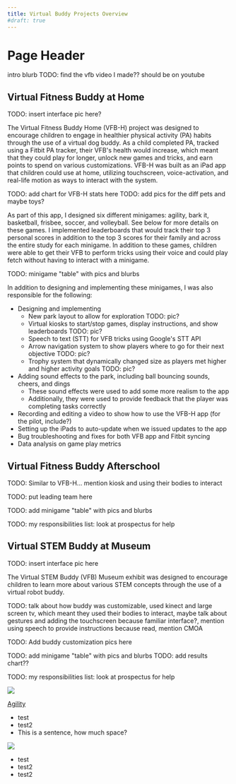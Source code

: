 ```yaml
---
title: Virtual Buddy Projects Overview
#draft: true
---
```


<style>
    div {}
</style>

# Page Header

intro blurb
TODO: find the vfb video I made?? should be on youtube

## Virtual Fitness Buddy at Home

TODO: insert interface pic here?

The Virtual Fitness Buddy Home (VFB-H) project was designed to encourage children to engage in healthier physical activity (PA) habits through the use of a virtual dog buddy. As a child completed PA, tracked using a Fitbit PA tracker, their VFB's health would increase, which meant that they could play for longer, unlock new games and tricks, and earn points to spend on various customizations. VFB-H was built as an iPad app that children could use at home, utilizing touchscreen, voice-activation, and real-life motion as ways to interact with the system. 

TODO: add chart for VFB-H stats here
TODO: add pics for the diff pets and maybe toys?

As part of this app, I designed six different minigames: agility, bark it, basketball, frisbee, soccer, and volleyball. See below for more details on these games. I implemented leaderboards that would track their top 3 personal scores in addition to the top 3 scores for their family and across the entire study for each minigame. In addition to these games, children were able to get their VFB to perform tricks using their voice and could play fetch without having to interact with a minigame.

TODO: minigame "table" with pics and blurbs

In addition to designing and implementing these minigames, I was also responsible for the following:

* Designing and implementing
  * New park layout to allow for exploration TODO: pic?
  * Virtual kiosks to start/stop games, display instructions, and show leaderboards TODO: pic?
  * Speech to text (STT) for VFB tricks using Google's STT API
  * Arrow navigation system to show players where to go for their next objective TODO: pic?
  * Trophy system that dynamically changed size as players met higher and higher activity goals TODO: pic?
* Adding sound effects to the park, including ball bouncing sounds, cheers, and dings 
  * These sound effects were used to add some more realism to the app
  * Additionally, they were used to provide feedback that the player was completing tasks correctly
* Recording and editing a video to show how to use the VFB-H app (for the pilot, include?)
* Setting up the iPads to auto-update when we issued updates to the app
* Bug troubleshooting and fixes for both VFB app and Fitbit syncing
* Data analysis on game play metrics

## Virtual Fitness Buddy Afterschool

TODO: Similar to VFB-H... mention kiosk and using their bodies to interact

TODO: put leading team here

TODO: add minigame "table" with pics and blurbs

TODO: my responsibilities list: look at prospectus for help

## Virtual STEM Buddy at Museum

TODO: insert interface pic here

The Virtual STEM Buddy (VFB) Museum exhibit was designed to encourage children to learn more about various STEM concepts through the use of a virtual robot buddy.

TODO: talk about how buddy was customizable, used kinect and large screen tv, which meant they used their bodies to interact, maybe talk about gestures and adding the touchscreen because familiar interface?, mention using speech to provide instructions because read, mention CMOA

TODO: Add buddy customization pics here

TODO: add minigame "table" with pics and blurbs
TODO: add results chart??

TODO: my responsibilities list: look at prospectus for help

<!--- TODO: ## Virtual Fitness Buddy Summer Camp

TODO: ## Virtual Buddy Fruit and Vegetable Summer Camp --->

<!--- VFB-H Minigame Table --->
<div class="mgTable"> <!--- Table Cell --->
    <div class="mgTable-pic"> <!--- Pic --->
        <img src="vfbH_agility_example.png">
    </div> <!--- End Pic --->
    <div class="mgTable-list"> <!--- List --->
        <p class="mgTable-title"><u>Agility</u></p>
        <ul class="mgTable">
            <li>test</li>
            <li>test2</li>
            <li>This is a sentence, how much space?</li>
        </ul>
    </div> <!--- End List --->
</div> <!--- End Table Cell --->

<div class="mgTable"> <!--- Table Cell --->
    <div class="mgTable-pic"> <!--- Pic --->
        <img src="vfbH_agility_example.png">
    </div> <!--- End Pic --->
    <div class="mgTable-list"> <!--- List --->
        <ul class="mgTable">
            <li>test</li>
            <li>test2</li>
            <li>test2</li>
        </ul>
    </div> <!--- End List --->
</div> <!--- End Table Cell --->
<!--- End VFB-H Minigame Table --->
